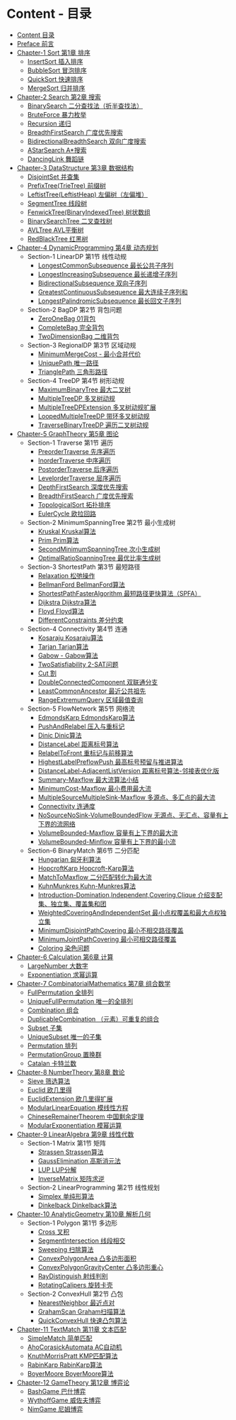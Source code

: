 # Content - 目录

* [Content 目录](.)
* [Preface 前言](Preface/)
* [Chapter-1 Sort 第1章 排序](Sort/)
    * [InsertSort 插入排序](Sort/InsertSort/)
    * [BubbleSort 冒泡排序](Sort/BubbleSort/)
    * [QuickSort 快速排序](Sort/QuickSort/)
    * [MergeSort 归并排序](Sort/MergeSort/)
* [Chapter-2 Search 第2章 搜索](Search/)
    * [BinarySearch 二分查找法（折半查找法）](Search/BinarySearch/)
    * [BruteForce 暴力枚举](Search/BruteForce/)
    * [Recursion 递归](Search/Recursion/)
    * [BreadthFirstSearch 广度优先搜索](Search/BreadthFirstSearch/)
    * [BidirectionalBreadthSearch 双向广度搜索](Search/BidirectionalBreadthSearch/)
    * [AStarSearch A\*搜索](Search/AStarSearch/)
    * [DancingLink 舞蹈链](Search/DancingLink/)
* [Chapter-3 DataStructure 第3章 数据结构](DataStructure/)
    * [DisjointSet 并查集](DataStructure/DisjointSet/)
    * [PrefixTree(TrieTree) 前缀树](DataStructure/PrefixTree/)
    * [LeftistTree(LeftistHeap) 左偏树（左偏堆）](DataStructure/LeftistTree/)
    * [SegmentTree 线段树](DataStructure/SegmentTree/)
    * [FenwickTree(BinaryIndexedTree) 树状数组](DataStructure/FenwickTree/)
    * [BinarySearchTree 二叉查找树](DataStructure/BinarySearchTree/)
    * [AVLTree AVL平衡树](DataStructure/AVLTree/)
    * [RedBlackTree 红黑树](DataStructure/RedBlackTree/)
* [Chapter-4 DynamicProgramming 第4章 动态规划](DynamicProgramming/)
    * Section-1 LinearDP 第1节 线性动规
        * [LongestCommonSubsequence 最长公共子序列](DynamicProgramming/LinearDP/LongestCommonSubsequence/)
        * [LongestIncreasingSubsequence 最长递增子序列](DynamicProgramming/LinearDP/LongestIncreasingSubsequence/)
        * [BidirectionalSubsequence 双向子序列](DynamicProgramming/LinearDP/BidirectionalSubsequence/)
        * [GreatestContinuousSubsequence 最大连续子序列和](DynamicProgramming/LinearDP/GreatestContinuousSubsequence/)
        * [LongestPalindromicSubsequence 最长回文子序列](DynamicProgramming/LinearDP/LongestPalindromicSubsequence/)
    * Section-2 BagDP 第2节 背包问题
        * [ZeroOneBag 01背包](DynamicProgramming/BagDP/ZeroOneBag/)
        * [CompleteBag 完全背包](DynamicProgramming/BagDP/CompleteBag/)
        * [TwoDimensionBag 二维背包](DynamicProgramming/BagDP/TwoDimensionBag/)
    * Section-3 RegionalDP 第3节 区域动规
        * [MinimumMergeCost - 最小合并代价](DynamicProgramming/RegionalDP/MinimumMergeCost/)
        * [UniquePath 唯一路径](DynamicProgramming/RegionalDP/UniquePath/)
        * [TrianglePath 三角形路径](DynamicProgramming/RegionalDP/TrianglePath/)
    * Section-4 TreeDP 第4节 树形动规
        * [MaximumBinaryTree 最大二叉树](DynamicProgramming/TreeDP/MaximumBinaryTree/)
        * [MultipleTreeDP 多叉树动规](DynamicProgramming/TreeDP/MultipleTreeDP/)
        * [MultipleTreeDPExtension 多叉树动规扩展](DynamicProgramming/TreeDP/MultipleTreeDPExtension/)
        * [LoopedMultipleTreeDP 带环多叉树动规](DynamicProgramming/TreeDP/LoopedMultipleTreeDP/)
        * [TraverseBinaryTreeDP 遍历二叉树动规](DynamicProgramming/TreeDP/TraverseBinaryTreeDP/)
* [Chapter-5 GraphTheory 第5章 图论](GraphTheory/)
    * Section-1 Traverse 第1节 遍历
        * [PreorderTraverse 先序遍历](GraphTheory/Traverse/PreorderTraverse/)
        * [InorderTraverse 中序遍历](GraphTheory/Traverse/InorderTraverse/)
        * [PostorderTraverse 后序遍历](GraphTheory/Traverse/PostorderTraverse/)
        * [LevelorderTraverse 层序遍历](GraphTheory/Traverse/LevelorderTraverse/)
        * [DepthFirstSearch 深度优先搜索](GraphTheory/Traverse/DepthFirstSearch/)
        * [BreadthFirstSearch 广度优先搜索](GraphTheory/Traverse/BreadthFirstSearch/)
        * [TopologicalSort 拓扑排序](GraphTheory/Traverse/TopologicalSort/)
        * [EulerCycle 欧拉回路](GraphTheory/Traverse/EulerCycle/)
    * Section-2 MinimumSpanningTree 第2节 最小生成树
        * [Kruskal Kruskal算法](GraphTheory/MinimumSpanningTree/Kruskal/)
        * [Prim Prim算法](GraphTheory/MinimumSpanningTree/Prim/)
        * [SecondMinimumSpanningTree 次小生成树](GraphTheory/MinimumSpanningTree/SecondMinimumSpanningTree/)
        * [OptimalRatioSpanningTree 最优比率生成树](GraphTheory/MinimumSpanningTree/OptimalRatioSpanningTree/)
    * Section-3 ShortestPath 第3节 最短路径
        * [Relaxation 松弛操作](GraphTheory/ShortestPath/Relaxation/)
        * [BellmanFord BellmanFord算法](GraphTheory/ShortestPath/BellmanFord/)
        * [ShortestPathFasterAlgorithm 最短路径更快算法（SPFA）](GraphTheory/ShortestPath/ShortestPathFasterAlgorithm/)
        * [Dijkstra Dijkstra算法](GraphTheory/ShortestPath/Dijkstra/)
        * [Floyd Floyd算法](GraphTheory/ShortestPath/Floyd/)
        * [DifferentConstraints 差分约束](GraphTheory/ShortestPath/DifferentConstraints/)
    * Section-4 Connectivity 第4节 连通
        * [Kosaraju Kosaraju算法](GraphTheory/Connectivity/Kosaraju/)
        * [Tarjan Tarjan算法](GraphTheory/Connectivity/Tarjan/)
        * [Gabow - Gabow算法](GraphTheory/Connectivity/Gabow/)
        * [TwoSatisfiability 2-SAT问题](GraphTheory/Connectivity/TwoSatisfiability/)
        * [Cut 割](GraphTheory/Connectivity/Cut/)
        * [DoubleConnectedComponent 双联通分支](GraphTheory/Connectivity/DoubleConnectedComponent/)
        * [LeastCommonAncestor 最近公共祖先](GraphTheory/Connectivity/LeastCommonAncestor/)
        * [RangeExtremumQuery 区域最值查询](GraphTheory/Connectivity/RangeExtremumQuery/)
    * Section-5 FlowNetwork 第5节 网络流
        * [EdmondsKarp EdmondsKarp算法](GraphTheory/FlowNetwork/EdmondsKarp/)
        * [PushAndRelabel 压入与重标记](GraphTheory/FlowNetwork/PushAndRelabel/)
        * [Dinic Dinic算法](GraphTheory/FlowNetwork/Dinic/)
        * [DistanceLabel 距离标号算法](GraphTheory/FlowNetwork/DistanceLabel/)
        * [RelabelToFront 重标记与前移算法](GraphTheory/FlowNetwork/RelabelToFront/)
        * [HighestLabelPreflowPush 最高标号预留与推进算法](GraphTheory/FlowNetwork/HighestLabelPreflowPush/)
        * [DistanceLabel-AdjacentListVersion 距离标号算法-邻接表优化版](GraphTheory/FlowNetwork/DistanceLabel-AdjacentListVersion/)
        * [Summary-Maxflow 最大流算法小结](GraphTheory/FlowNetwork/Summary-Maxflow/)
        * [MinimumCost-Maxflow 最小费用最大流](GraphTheory/FlowNetwork/MinimumCost-Maxflow/)
        * [MultipleSourceMultipleSink-Maxflow 多源点、多汇点的最大流](GraphTheory/FlowNetwork/MultipleSourceMultipleSink-Maxflow/)
        * [Connectivity 连通度](GraphTheory/FlowNetwork/Connectivity/)
        * [NoSourceNoSink-VolumeBoundedFlow 无源点、无汇点、容量有上下界的流网络](GraphTheory/FlowNetwork/NoSourceNoSink-VolumeBoundedFlow/)
        * [VolumeBounded-Maxflow 容量有上下界的最大流](GraphTheory/FlowNetwork/VolumeBounded-Maxflow/)
        * [VolumeBounded-Minflow 容量有上下界的最小流](GraphTheory/FlowNetwork/VolumeBounded-Minflow/)
    * Section-6 BinaryMatch 第6节 二分匹配
        * [Hungarian 匈牙利算法](GraphTheory/BinaryMatch/Hungarian/)
        * [HopcroftKarp Hopcroft-Karp算法](GraphTheory/BinaryMatch/HopcroftKarp/)
        * [MatchToMaxflow 二分匹配转化为最大流](GraphTheory/BinaryMatch/MatchToMaxflow/)
        * [KuhnMunkres Kuhn-Munkres算法](GraphTheory/BinaryMatch/KuhnMunkres/)
        * [Introduction-Domination,Independent,Covering,Clique 介绍支配集、独立集、覆盖集和团](GraphTheory/BinaryMatch/Introduction-Domination_Independent_Covering_Clique/)
        * [WeightedCoveringAndIndependentSet 最小点权覆盖和最大点权独立集](GraphTheory/BinaryMatch/WeightedCoveringAndIndependentSet/)
        * [MinimumDisjointPathCovering 最小不相交路径覆盖](GraphTheory/BinaryMatch/MinimumDisjointPathCovering/)
        * [MinimumJointPathCovering 最小可相交路径覆盖](GraphTheory/BinaryMatch/MinimumJointPathCovering/)
        * [Coloring 染色问题](GraphTheory/BinaryMatch/Coloring/)
* [Chapter-6 Calculation 第6章 计算](Calculation/)
    * [LargeNumber 大数字](Calculation/LargeNumber/)
    * [Exponentiation 求幂运算](Calculation/Exponentiation/)
* [Chapter-7 CombinatorialMathematics 第7章 组合数学](CombinatorialMathematics/)
    * [FullPermutation 全排列](CombinatorialMathematics/FullPermutation/)
    * [UniqueFullPermutation 唯一的全排列](CombinatorialMathematics/UniqueFullPermutation/)
    * [Combination 组合](CombinatorialMathematics/Combination/)
    * [DuplicableCombination （元素）可重复的组合](CombinatorialMathematics/DuplicableCombination/)
    * [Subset 子集](CombinatorialMathematics/Subset/)
    * [UniqueSubset 唯一的子集](CombinatorialMathematics/UniqueSubset/)
    * [Permutation 排列](CombinatorialMathematics/Permutation/)
    * [PermutationGroup 置换群](CombinatorialMathematics/PermutationGroup/)
    * [Catalan 卡特兰数](CombinatorialMathematics/Catalan/)
* [Chapter-8 NumberTheory 第8章 数论](NumberTheory/)
    * [Sieve 筛选算法](NumberTheory/Sieve/)
    * [Euclid 欧几里得](NumberTheory/Euclid/)
    * [EuclidExtension 欧几里得扩展](NumberTheory/EuclidExtension/)
    * [ModularLinearEquation 模线性方程](NumberTheory/ModularLinearEquation/)
    * [ChineseRemainerTheorem 中国剩余定理](NumberTheory/ChineseRemainerTheorem/)
    * [ModularExponentiation 模幂运算](NumberTheory/ModularExponentiation/)
* [Chapter-9 LinearAlgebra 第9章 线性代数](LinearAlgebra/)
    * Section-1 Matrix 第1节 矩阵
        * [Strassen Strassen算法](LinearAlgebra/Matrix/Strassen/)
        * [GaussElimination 高斯消元法](LinearAlgebra/Matrix/GaussElimination/)
        * [LUP LUP分解](LinearAlgebra/Matrix/LUP/)
        * [InverseMatrix 矩阵求逆](LinearAlgebra/Matrix/InverseMatrix/)
    * Section-2 LinearProgramming 第2节 线性规划
        * [Simplex 单纯形算法](LinearAlgebra/LinearProgramming/Simplex/)
        * [Dinkelback Dinkelback算法](LinearAlgebra/LinearProgramming/Dinkelback/)
* [Chapter-10 AnalyticGeometry 第10章 解析几何](AnalyticGeometry/)
    * Section-1 Polygon 第1节 多边形
        * [Cross 叉积](AnalyticGeometry/Polygon/Cross/)
        * [SegmentIntersection 线段相交](AnalyticGeometry/Polygon/SegmentIntersection/)
        * [Sweeping 扫除算法](AnalyticGeometry/Polygon/Sweeping/)
        * [ConvexPolygonArea 凸多边形面积](AnalyticGeometry/Polygon/ConvexPolygonArea/)
        * [ConvexPolygonGravityCenter 凸多边形重心](AnalyticGeometry/Polygon/ConvexPolygonGravityCenter/)
        * [RayDistinguish 射线判别](AnalyticGeometry/Polygon/RayDistinguish/)
        * [RotatingCalipers 旋转卡壳](AnalyticGeometry/Polygon/RotatingCalipers/)
    * Section-2 ConvexHull 第2节 凸包
        * [NearestNeighbor 最近点对](AnalyticGeometry/ConvexHull/NearestNeighbor/)
        * [GrahamScan Graham扫描算法](AnalyticGeometry/ConvexHull/GrahamScan/)
        * [QuickConvexHull 快速凸包算法](AnalyticGeometry/ConvexHull/QuickConvexHull/)
* [Chapter-11 TextMatch 第11章 文本匹配](TextMatch/)
    * [SimpleMatch 简单匹配](TextMatch/SimpleMatch/README.md)
    * [AhoCorasickAutomata AC自动机](TextMatch/AhoCorasickAutomata/README.md)
    * [KnuthMorrisPratt KMP匹配算法](TextMatch/KnuthMorrisPratt/README.md)
    * [RabinKarp RabinKarp算法](TextMatch/RabinKarp/README.md)
    * [BoyerMoore BoyerMoore算法](TextMatch/BoyerMoore/README.md)
* [Chapter-12 GameTheory 第12章 博弈论](GameTheory/)
    * [BashGame 巴什博弈](GameTheory/BashGame/)
    * [WythoffGame 威佐夫博弈](GameTheory/WythoffGame/)
    * [NimGame 尼姆博弈](GameTheory/NimGame/)
